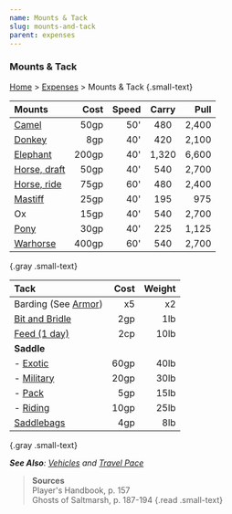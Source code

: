 ```yaml
---
name: Mounts & Tack
slug: mounts-and-tack
parent: expenses
---
```

### Mounts & Tack
[Home](dm-operations-center) > [Expenses](expenses) > Mounts & Tack {.small-text}

| Mounts                              | Cost    | Speed| Carry | Pull    |
| :---------------------------------- | ------: | ---: | :---: | ------: |
| [Camel](/item/camel)                |    50gp |  50' |   480 |   2,400 |
| [Donkey](/item/donkey)              |     8gp |  40' |   420 |   2,100 |
| [Elephant](/item/elephant)          |   200gp |  40' | 1,320 |   6,600 |
| [Horse, draft](/item/draft-horse)   |    50gp |  40' |   540 |   2,700 |
| [Horse, ride](/item/riding-horse)   |    75gp |  60' |   480 |   2,400 |
| [Mastiff](/item/mastiff)            |    25gp |  40' |   195 |     975 |
| Ox                                  |    15gp |  40' |   540 |   2,700 |
| [Pony](/item/pony)                  |    30gp |  40' |   225 |   1,125 |
| [Warhorse](/item/warhorse)          |   400gp |  60' |   540 |   2,700 |
{.gray .small-text}

| Tack                                   | Cost  | Weight|
| :------------------------------------- | ----: | ----: |
| Barding (See [Armor](armor))           | x5    | x2    |
| [Bit and Bridle](/item/bit-and-bridle) |   2gp |   1lb |
| [Feed (1 day)](/item/feed-per-day)     |   2cp |  10lb |
| **Saddle**                                           |||
| - [Exotic](/item/saddle-exotic)        |  60gp |  40lb |
| - [Military](/item/saddle-military)    |  20gp |  30lb |
| - [Pack](/item/saddle-pack)            |   5gp |  15lb |
| - [Riding](/item/saddle-riding)        |  10gp |  25lb | 
| [Saddlebags](/item/saddlebags)         |   4gp |   8lb |                    
{.gray .small-text}



***See Also**: [Vehicles](vehicles) and [Travel Pace](travel-pace)*

> **Sources** <br/>
> Player's Handbook, p. 157<br/>
> Ghosts of Saltmarsh, p. 187-194
{.read .small-text}